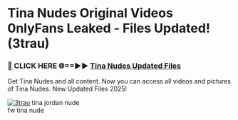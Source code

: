 # Tina Nudes Original Videos 0nlyFans Leaked - Files Updated! (3trau)

<h3>🔴 CLICK HERE 🌐==►► <a href="https://tinyurl.com/yc6ubb5a" rel="nofollow">Tina Nudes Updated Files</a></h3>

Get Tina Nudes and all content. Now you can access all videos and pictures of Tina Nudes. New Updated Files 2025!

[![3trau](https://i.imgur.com/7eu0CRL.gif)](https://tinyurl.com/yc6ubb5a)
tina jordan nude<br>
fw tina nude
